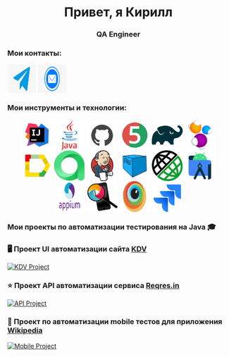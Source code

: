 <h1 align="center"> Привет, я Кирилл </h1>
<h3 align="center"> QA Engineer </h3>

### Мои контакты:
<a href="https://t.me/morozovk_98" target="_blank"><img align="center" src="https://github.com/Morozovk/Morozovk/blob/main/media/telegram-logo.png" width="65" height="65"></a>
<a href="mailto:morozovk18@mail.ru" target="_blank"><img align="center" src="https://github.com/Morozovk/Morozovk/blob/main/media/mail-logo.webp" width="65" height="65"></a>

### Мои инструменты и технологии:

<p align="center">
    <a href="https://www.jetbrains.com/idea/" target="_blank"><img align="center" src="https://github.com/Morozovk/Morozovk/blob/main/media/idea-logo.svg" width="70" height="70"></a>
    <a href="https://www.java.com/" target="_blank"><img align="center" src="https://github.com/Morozovk/Morozovk/blob/main/media/java-logo.svg" width="70" height="70"></a>
    <a href="https://github.com/" target="_blank"><img align="center" src="https://github.com/Morozovk/Morozovk/blob/main/media/github-logo.svg" width="70" height="70"></a>
    <a href="https://junit.org/junit5/" target="_blank"><img align="center" src="https://github.com/Morozovk/Morozovk/blob/main/media/junit5-logo.svg" width="70" height="70"></a>
    <a href="https://gradle.org/" target="_blank"><img align="center" src="https://github.com/Morozovk/Morozovk/blob/main/media/gradle-logo.svg" width="70" height="70"></a>
    <a href="https://selenide.org/" target="_blank"><img align="center" src="https://github.com/Morozovk/Morozovk/blob/main/media/selenide-logo.svg" width="70" height="70"></a>
    <a href="https://docs.qameta.io/allure/" target="_blank"><img align="center" src="https://github.com/Morozovk/Morozovk/blob/main/media/allure-report-logo.svg" width="70" height="70"></a>
    <a href="https://qameta.io" target="_blank"><img align="center" src="https://github.com/Morozovk/Morozovk/blob/main/media/testOps-logo.jpg" width="70" height="70"></a>
    <a href="https://www.jenkins.io/" target="_blank"><img align="center" src="https://github.com/Morozovk/Morozovk/blob/main/media/jenkins-logo.svg" width="70" height="70"></a>
    <a href="https://aerokube.com/selenoid/" target="_blank"><img align="center" src="https://github.com/Morozovk/Morozovk/blob/main/media/Selenoid-logo.svg" width="70" height="70"></a>
    <a href="https://rest-assured.io" target="_blank"><img align="center" src="https://github.com/Morozovk/Morozovk/blob/main/media/rest_assured.png" width="70" height="70"></a>
    <a href="https://developer.android.com/studio?hl=ru/" target="_blank"><img align="center" src="https://github.com/Morozovk/Morozovk/blob/main/media/android_studio-logo.png" width="70" height="70"></a>
    <a href="http://appium.io/docs/en/latest/" target="_blank"><img align="center" src="https://github.com/Morozovk/Morozovk/blob/main/media/appium-logo.webp" width="70" height="70"></a>
    <a href="https://appium.github.io/appium-inspector/2024.12/quickstart/installation/" target="_blank"><img align="center" src="https://github.com/Morozovk/Morozovk/blob/main/media/appium_inspector-logo.png" width="70" height="70"></a>
    <a href="https://www.browserstack.com" target="_blank"><img align="center" src="https://github.com/Morozovk/Morozovk/blob/main/media/Browserstack-logo.jpeg" width="70" height="70"></a>
    <a href="https://www.atlassian.com/software/jira?ysclid=md0lg2sq5952243148" target="_blank"><img align="center" src="https://github.com/Morozovk/Morozovk/blob/main/media/Jira-logo.svg" width="70" height="70"></a>
</p>

### Мои проекты по автоматизации тестирования на Java :mortar_board:

### 🖥️ Проект UI автоматизации сайта [KDV](https://kdvonline.ru/)
[![KDV Project](https://github-readme-stats.vercel.app/api/pin/?username=Morozovk&repo=KDV)](https://github.com/Morozovk/KDV)

### ⭐ Проект API автоматизации сервиса [Reqres.in](https://reqres.in/)
[![API Project](https://github-readme-stats.vercel.app/api/pin/?username=Morozovk&repo=Ap)](https://github.com/Morozovk/Api)

### 📱  Проект по автоматизации mobile тестов для приложения [Wikipedia](https://ru.wikipedia.org/)
[![Mobile Project](https://github-readme-stats.vercel.app/api/pin/?username=Morozovk&repo=Mobil)](https://github.com/Morozovk/Mobile)
